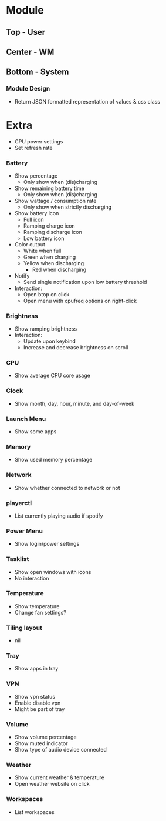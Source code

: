 # Module
## Top - User
## Center - WM
## Bottom - System

### Module Design
- Return JSON formatted representation of values & css class

# Extra
- CPU power settings
- Set refresh rate

### Battery
  - Show percentage
    - Only show when (dis)charging
  - Show remaining battery time
    - Only show when (dis)charging
  - Show wattage / consumption rate
    - Only show when strictly discharging
  - Show battery icon
    - Full icon
    - Ramping charge icon
    - Ramping discharge icon
    - Low battery icon
  - Color output
    - White when full
    - Green when charging
    - Yellow when discharging
      - Red when discharging
  - Notify
    - Send single notification upon low battery threshold
  - Interaction:
    - Open btop on click
    - Open menu with cpufreq options on right-click
### Brightness
  - Show ramping brightness
  - Interaction:
    - Update upon keybind
    - Increase and decrease brightness on scroll
### CPU
  - Show average CPU core usage
### Clock
  - Show month, day, hour, minute, and day-of-week
### Launch Menu
  - Show some apps
### Memory
  - Show used memory percentage
### Network
  - Show whether connected to network or not
### playerctl
  - List currently playing audio if spotify
### Power Menu
  - Show login/power settings
### Tasklist
  - Show open windows with icons
  - No interaction
### Temperature
  - Show temperature
  - Change fan settings?
### Tiling layout
  - nil
### Tray
  - Show apps in tray
### VPN
  - Show vpn status
  - Enable disable vpn
  - Might be part of tray
### Volume
  - Show volume percentage
  - Show muted indicator
  - Show type of audio device connected
### Weather
  - Show current weather & temperature
  - Open weather website on click
### Workspaces
  - List workspaces
